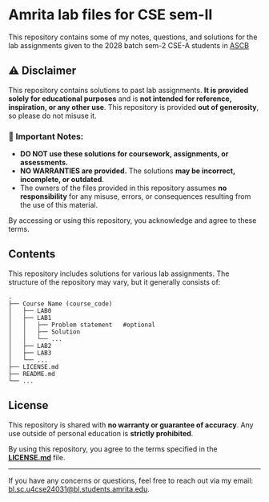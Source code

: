 # Amrita lab files for CSE sem-II
This repository contains some of my notes, questions, and solutions for the lab assignments given to the 2028 batch sem-2 CSE-A students in [ASCB](https://www.amrita.edu/school/computing/bengaluru/)

## ⚠️ Disclaimer

This repository contains solutions to past lab assignments. **It is provided solely for educational purposes** and is **not intended for reference, inspiration, or any other use**. This repository is provided **out of generosity**, so please do not misuse it.

### 🚨 Important Notes:

- **DO NOT use these solutions for coursework, assignments, or assessments.**
- **NO WARRANTIES are provided.** The solutions **may be incorrect, incomplete, or outdated**.
- The owners of the files provided in this repository assumes **no responsibility** for any misuse, errors, or consequences resulting from the use of this material.

By accessing or using this repository, you acknowledge and agree to these terms.

## Contents

This repository includes solutions for various lab assignments. The structure of the repository may vary, but it generally consists of:


    .
    ├── Course Name (course_code)                   
    │   ├── LAB0
    │   ├── LAB1
    │   │   ├── Problem statement   #optional
    │   │   ├── Solution
    │   │   └── ...
    │   ├── LAB2
    │   ├── LAB3
    │   └── ...
    ├── LICENSE.md
    ├── README.md
    └── ...

## License

This repository is shared with **no warranty or guarantee of accuracy**. Any use outside of personal education is **strictly prohibited**.

By using this repository, you agree to the terms specified in the **[LICENSE.md](LICENSE.md)** file.

---

If you have any concerns or questions, feel free to reach out via my email: [bl.sc.u4cse24031@bl.students.amrita.edu](mailto:bl.sc.u4cse24031@bl.students.amrita.edu).
